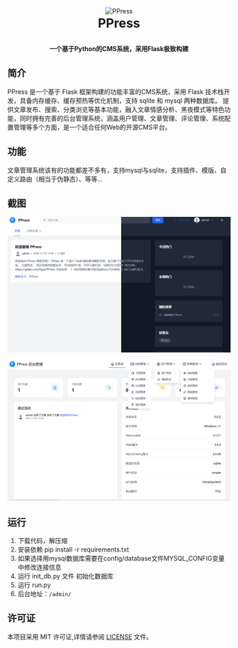 <div align="center">
    <img src="app/static/favicon.ico" width="90px" alt="PPress">
</div>

<h1 align="center" style="margin: 2px 0 30px; font-weight: bold;">
    PPress
</h1>

<h4 align="center">一个基于Python的CMS系统，采用Flask极致构建</h4>

## 简介
PPress 是一个基于 Flask 框架构建的功能丰富的CMS系统，采用 Flask 技术栈开发，具备内存缓存、缓存预热等优化机制，支持 sqlite 和 mysql 两种数据库。
提供文章发布、搜索、分类浏览等基本功能，融入文章情感分析、黑夜模式等特色功能，同时拥有完善的后台管理系统，涵盖用户管理、文章管理、评论管理、系统配置管理等多个方面，是一个适合任何Web的开源CMS平台。

## 功能
文章管理系统该有的功能都差不多有，支持mysql与sqlite，支持插件、模版、自定义路由（相当于伪静态）、等等...

## 截图
![A.png](preview/A.png)

![B.png](preview/B.png)

## 运行
1. 下载代码，解压缩
2. 安装依赖 pip install -r requirements.txt
3. 如果选择用mysql数据库需要在config/database文件MYSQL_CONFIG变量中修改连接信息
4. 运行 init_db.py 文件 初始化数据库
5. 运行 run.py
6. 后台地址：`/admin/`

## 许可证

本项目采用 MIT 许可证,详情请参阅 [LICENSE](LICENSE) 文件。